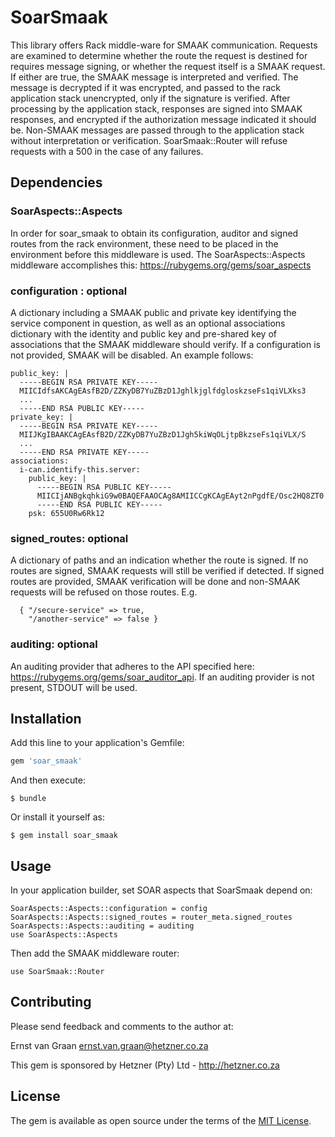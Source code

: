 # SoarSmaak

This library offers Rack middle-ware for SMAAK communication. Requests are examined to determine whether the route the request is destined for requires message signing, or whether the request itself is a SMAAK request. If either are true, the SMAAK message is interpreted and verified. The message is decrypted if it was encrypted, and passed to the rack application stack unencrypted, only if the signature is verified. After processing by the application stack, responses are signed into SMAAK responses, and encrypted if the authorization message indicated it should be. Non-SMAAK messages are passed through to the application stack without interpretation or verification. SoarSmaak::Router will refuse requests with a 500 in the case of any failures.

## Dependencies

### SoarAspects::Aspects

In order for soar_smaak to obtain its configuration, auditor and signed routes from the rack environment, these need to be placed in the environment before this middleware is used. The SoarAspects::Aspects middleware accomplishes this: https://rubygems.org/gems/soar_aspects

### configuration : optional

A dictionary including a SMAAK public and private key identifying the service component in question, as well as an optional associations dictionary with the identity and public key and pre-shared key of associations that the SMAAK middleware should verify. If a configuration is not provided, SMAAK will be disabled. An example follows:

```
public_key: |
  -----BEGIN RSA PRIVATE KEY-----
  MIICIdfsAKCAgEAsfB2D/ZZKyDB7YuZBzD1JghlkjglfdgloskzseFs1qiVLXks3
  ...
  -----END RSA PUBLIC KEY-----
private_key: |
  -----BEGIN RSA PRIVATE KEY-----
  MIIJKgIBAAKCAgEAsfB2D/ZZKyDB7YuZBzD1Jgh5kiWqOLjtpBkzseFs1qiVLX/S
  ...
  -----END RSA PRIVATE KEY-----
associations:
  i-can.identify-this.server:
    public_key: |
      -----BEGIN RSA PUBLIC KEY-----
      MIICIjANBgkqhkiG9w0BAQEFAAOCAg8AMIICCgKCAgEAyt2nPgdfE/Osc2HQ8ZT0
      -----END RSA PUBLIC KEY-----
    psk: 655U0Rw6Rk12
```

### signed_routes: optional

A dictionary of paths and an indication whether the route is signed. If no routes are signed, SMAAK requests will still be verified if detected. If signed routes are provided, SMAAK verification will be done and non-SMAAK requests will be refused on those routes. E.g.

```
  { "/secure-service" => true,
    "/another-service" => false }
```

### auditing: optional

An auditing provider that adheres to the API specified here: https://rubygems.org/gems/soar_auditor_api. If an auditing provider is not present, STDOUT will be used.

## Installation

Add this line to your application's Gemfile:

```ruby
gem 'soar_smaak'
```

And then execute:

    $ bundle

Or install it yourself as:

    $ gem install soar_smaak

## Usage

In your application builder, set SOAR aspects that SoarSmaak depend on:

```
SoarAspects::Aspects::configuration = config
SoarAspects::Aspects::signed_routes = router_meta.signed_routes
SoarAspects::Aspects::auditing = auditing
use SoarAspects::Aspects
```

Then add the SMAAK middleware router:

```
use SoarSmaak::Router
```

## Contributing

Please send feedback and comments to the author at:

Ernst van Graan <ernst.van.graan@hetzner.co.za>

This gem is sponsored by Hetzner (Pty) Ltd - http://hetzner.co.za

## License

The gem is available as open source under the terms of the [MIT License](http://opensource.org/licenses/MIT).

